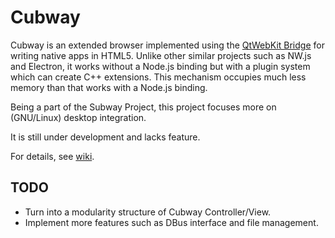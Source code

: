 # Cubway

Cubway is an extended browser implemented using the [QtWebKit Bridge](http://doc.qt.io/qt-4.8/qtwebkit-bridge.html) for writing native apps in HTML5.
Unlike other similar projects such as NW.js and Electron, it works without a Node.js binding but with a plugin system which can create C++ extensions. This mechanism occupies much less memory than that works with a Node.js binding.

Being a part of the Subway Project, this project focuses more on (GNU/Linux) desktop integration.

It is still under development and lacks feature.

For details, see [wiki](https://github.com/Icenowy/Cubway/wiki).

## TODO

* Turn into a modularity structure of Cubway Controller/View.
* Implement more features such as DBus interface and file management.

